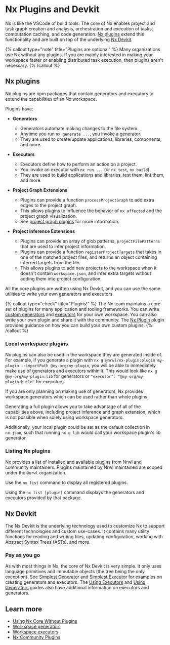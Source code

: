 # Nx Plugins and Devkit

Nx is like the VSCode of build tools. The core of Nx enables project and task graph creation and analysis, orchestration and
execution of tasks, computation caching, and code generation. [Nx plugins](#nx-plugins) extend this functionality and are built on top of the underlying [Nx Devkit](#nx-devkit).

{% callout type="note" title="Plugins are optional" %}
Many organizations use Nx without any plugins. If you are mainly interested in making your workspace faster or enabling distributed task execution, then plugins aren't necessary.
{% /callout %}

## Nx plugins

Nx plugins are npm packages that contain generators and executors to extend the capabilities of an Nx workspace.

Plugins have:

- **Generators**

  - Generators automate making changes to the file system.
  - Anytime you run `nx generate ...`, you invoke a generator.
  - They are used to create/update applications, libraries, components, and more.

- **Executors**

  - Executors define how to perform an action on a project.
  - You invoke an executor with `nx run ...` (or `nx test`, `nx build`).
  - They are used to build applications and libraries, test them, lint them, and more.

- **Project Graph Extensions**

  - Plugins can provide a function `processProjectGraph` to add extra edges to the project graph.
  - This allows plugins to influence the behavior of `nx affected` and the project graph visualization.
  - See [project graph plugins](/structure/project-graph-plugins) for more information.

- **Project Inference Extensions**

  - Plugins can provide an array of glob patterns, `projectFilePatterns` that are used to infer project information.
  - Plugins can provide a function `registerProjectTargets` that takes in one of the matched project files, and
    returns an object containing inferred targets from the file.
  - This allows plugins to add new projects to the workspace when it doesn't contain `workspace.json`, and infer extra
    targets without adding them into project configuration.

All the core plugins are written using Nx Devkit, and you can use the same utilities to write your own generators and
executors.

{% callout type="check" title="Plugins!" %}
The Nx team maintains a core set of plugins for many application and tooling frameworks. You can write [custom generators](/generators/workspace-generators) and [executors](/executors/creating-custom-builders) for your own workspace. You can also write your own plugin and share it with the community. The [Nx Plugin](/packages/nx-plugin) plugin provides guidance on how you can build your own custom plugins.
{% /callout %}

### Local workspace plugins

Nx plugins can also be used in the workspace they are generated inside of. For example, if you generate a plugin with `nx g @nrwl/nx-plugin:plugin my-plugin --importPath @my-org/my-plugin`, you will be able to immediately make use of generators and executors within it. This would look like `nx g @my-org/my-plugin:lib` for generators or `"executor": "@my-org/my-plugin:build"` for executors.

If you are only planning on making use of generators, Nx provides workspace generators which can be used rather than whole plugins.

Generating a full plugin allows you to take advantage of all of the capabilities above, including project inference and graph extension, which is not possible when solely using workspace generators.

Additionally, your local plugin could be set as the default collection in `nx.json`, such that running `nx g lib` would call your workspace plugin's lib generator.

### Listing Nx plugins

Nx provides a list of installed and available plugins from Nrwl and community maintainers. Plugins maintained by Nrwl
maintained are scoped under the `@nrwl` organization.

Use the `nx list` command to display all registered plugins.

Using the `nx list [plugin]` command displays the generators and executors provided by that package.

## Nx Devkit

The Nx Devkit is the underlying technology used to customize Nx to support different technologies and custom use-cases.
It contains many utility functions for reading and writing files, updating configuration, working with Abstract Syntax
Trees (ASTs), and more.

### Pay as you go

As with most things in Nx, the core of Nx Devkit is very simple. It only uses language primitives and immutable
objects (the tree being the only exception). See [Simplest Generator](/generators/creating-files)
and [Simplest Executor](/executors/using-builders#simplest-executor) for examples on creating generators
and executors. The [Using Executors](/executors/using-builders)
and [Using Generators](/generators/using-schematics) guides also have additional information on executors
and generators.

## Learn more

- [Using Nx Core Without Plugins](/getting-started/nx-core)
- [Workspace generators](/generators/workspace-generators)
- [Workspace executors](/executors/creating-custom-builders)
- [Nx Community Plugins](/community)
